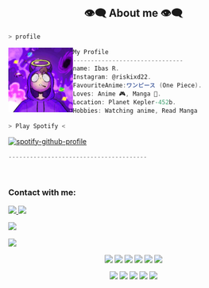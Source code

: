 <h2 align="center"> 👁️‍🗨️ About me 👁️‍🗨️ </h2>

```sh
> profile
```

<img align="left" src="ibasrj.jpeg" width="130px"/> 

```csharp
My Profile
-------------------------------
name: Ibas R.
Instagram: @riskixd22.
FavouriteAnime:ワンピース (One Piece).
Loves: Anime 🎮, Manga 🎹.
Location: Planet Kepler-452b.
Hobbies: Watching anime, Read Manga
``` 

```sh
> Play Spotify <
```
[![spotify-github-profile](https://spotify-github-profile.kittinanx.com/api/view?uid=31bj5c5pj2ayxhvokgq4us65huv4&cover_image=true&theme=novatorem&show_offline=false&background_color=000000&interchange=false&bar_color=3700ff&bar_color_cover=false)](https://spotify-github-profile.kittinanx.com/api/view?uid=31bj5c5pj2ayxhvokgq4us65huv4&redirect=true) <br>
```csharp
---------------------------------------
``` 
<div>

<br>
<h3 align="left">Contact with me:</h3>
<a href="https://instagram.com/riskixd22"><img src="https://img.shields.io/badge/Instagram-E4405F?style=for-the-badge&logo=instagram&logoColor=white"/> 
<a href="https://wa.link/y8hl3m"><img src="https://img.shields.io/badge/WhatsApp-25D366?style=for-the-badge&logo=whatsapp&logoColor=white" />
  
<p align="left">
  <a href="https://github.com/IbasRj"><img src="https://github-readme-stats.vercel.app/api/top-langs?username=IbasRj&bg_color=30,e96443,904e95&title_color=fff&text_color=fff&hide_border=true&hide_title=false&show_icons=true&layout=compact&langs_count=10" /></a>
</p>

<p align="left">
<a href="//github.com/IbasRj"><img src="https://github-readme-stats.vercel.app/api/top-langs/?username=IbasRj"></a>
</p>

<p align="center">
  <img src="https://img.shields.io/badge/-JavaScript-black?style=flat-square&logo=javascript" />
  <img src="https://img.shields.io/badge/-Node.js-black?style=flat-square&logo=Node.js" />
  <img src="https://img.shields.io/badge/-HTML5-black?style=flat-square&logo=html5&logoColor=e34f26" />
  <img src="https://img.shields.io/badge/-CSS3-black?style=flat-square&logo=css3&logoColor=1572b6" />
  <img src="https://img.shields.io/badge/-Git-black?style=flat-square&logo=git" />
  <img src="https://img.shields.io/badge/-GitHub-black?style=flat-square&logo=github" /> <br>
</p>

<p align="center">
    <img src="https://img.shields.io/badge/OS-Linux-blue?&logo=Linux" />
    <img src="https://img.shields.io/badge/OS-Windows-blue?&logo=Windows" />
    <img src="https://img.shields.io/badge/IDE-Xcode-blue?&logo=xcode" />
    <img src="https://img.shields.io/badge/Text%20Editor-Visual%20Studio%20Code-blue?&logo=visual%20studio%20code&logoColor=blue" />
    <img src="https://img.shields.io/badge/Sublime%20Text-gray?&logo=Sublime-Text" />
</p>
